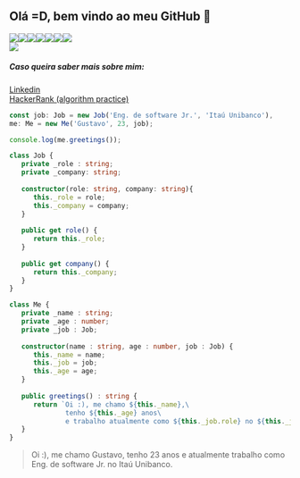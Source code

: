 ## Olá =D, bem vindo ao meu GitHub 👋
<div style="display:flex">
   <img src="https://img.shields.io/badge/TypeScript-black?style=flat-square&logo=typescript&logoColor=007ACC"/>
   <img src="https://img.shields.io/badge/-Nodejs-black?style=flat-square&logo=Node.js"/>
   <img src="https://img.shields.io/badge/-MySQL-black?style=flat-square&logo=mysql"/>
   <img src="https://img.shields.io/badge/-Docker-black?style=flat-square&logo=docker"/>
   <img src="https://img.shields.io/badge/Amazon%20AWS-232F3E?style=flat-square&logo=amazon-aws"/>
   <img src="https://img.shields.io/badge/-Git-black?style=flat-square&logo=git"/>
   <img src="https://img.shields.io/badge/-Linux-black?style=flat-square&logo=linux"/>
</div>


  <img src="https://github-readme-stats.vercel.app/api?username=gustavo-sm&show_icons=true&count_private=true&theme=dark" />



##### Caso queira saber mais sobre mim:
<a target="_blank" href="https://linkedin.com/in/gustavo-sm"> Linkedin </a>  
<a target="_blank" href="https://hackerrank.com/gustavosm"> HackerRank (algorithm practice)</a>

```Typescript
const job: Job = new Job('Eng. de software Jr.', 'Itaú Unibanco'),
me: Me = new Me('Gustavo', 23, job);

console.log(me.greetings());

class Job {
   private _role : string;
   private _company: string;
   
   constructor(role: string, company: string){
      this._role = role;
      this._company = company;
   }
   
   public get role() {
      return this._role;
   }
   
   public get company() {
      return this._company;
   }
}

class Me {
   private _name : string;
   private _age : number;
   private _job : Job;
   
   constructor(name : string, age : number, job : Job) {
      this._name = name;
      this._job = job;
      this._age = age;
   }
   
   public greetings() : string {
      return `Oi :), me chamo ${this._name},\ 
              tenho ${this._age} anos\  
              e trabalho atualmente como ${this._job.role} no ${this._job.company}.`;
   }
}
```
> Oi :), me chamo Gustavo, tenho 23 anos e atualmente trabalho como Eng. de software Jr. no Itaú Unibanco.
